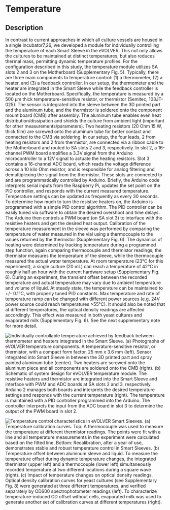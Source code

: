 # Temperature

## Description

In contrast to current approaches in which all culture vessels are housed in a single incubator7,26, we developed a module for individually controlling the temperature of each Smart Sleeve in the eVOLVER. This not only allows the cultures to be maintained at distinct temperatures, but also reduces thermal mass, permitting dynamic temperature profiles. For the configuration described in this study, the temperature module utilizes SA slots 2 and 3 on the Motherboard (Supplementary Fig. 5). Typically, there are three main components to temperature control: (1) a thermometer, (2) a heater, and (3) a feedback controller. In our setup, the thermometer and the heater are integrated in the Smart Sleeve while the feedback controller is located on the Motherboard. Specifically, the temperature is measured by a 500 μm thick temperature-sensitive resistor, or thermistor (Semitec, 103JT-025). The sensor is integrated into the sleeve between the 3D printed part and the aluminum tube, and the thermistor is soldered onto the component mount board (CMB) after assembly. The aluminum tube enables even heat distribution/dissipation and shields the culture from ambient light (important for other measurements/parameters). Two heating resistors (20 Ohm 15 W, thick film) are screwed onto the aluminum tube for better contact and connected to the CMB via soldering. In our setup, the four leads, 2 from heating resistors and 2 from thermistor, are connected via a ribbon cable to the Motherboard and routed to SA slots 2 and 3, respectively. In slot 2, a 16-channel PWM board amplifies a 3.3V signal from the Arduino microcontroller to a 12V signal to actuate the heating resistors. Slot 3 contains a 16-channel ADC board, which reads the voltage difference across a 10 kilo Ohm resistor, and is responsible for analog filtering and demultiplexing the signal from the thermistor. These slots are connected to and are programmatically controlled by Arduino. Briefly, the Arduino code interprets serial inputs from the Raspberry Pi, updates the set point on the PID controller, and responds with the current measured temperature. Temperature settings can be updated as frequently as every 30 seconds. To determine how much to turn the resistive heaters on, the Arduino is programmed with a simple PID control algorithm. The PID controller can be easily tuned via software to obtain the desired overshoot and time delays. The Arduino then controls a PWM board (on SA slot 3) to interface with the resistive heaters and get the desired heat output. Calibration of the temperature measurement in the sleeve was performed by comparing the temperature of water measured in the vial using a thermocouple to the values returned by the thermistor (Supplementary Fig. 6). The dynamics of heating were determined by tracking temperature during a programmed step function, again comparing thermocouple and thermistor readings; the thermistor measures the temperature of the sleeve, while the thermocouple measured the actual water temperature. At room temperature (23°C for this experiment), a single culture (20 mL) can reach a temperature of 42°C in roughly half an hour with the current hardware setup (Supplementary Fig. 6). During an experiment, the transient offset between the recorded temperature and actual temperature may vary due to ambient temperature and volume of liquid. At steady state, the temperature can be maintained to +/- 0.1°C, with properly tuned PID constants. Max temperature and rate of temperature ramp can be changed with different power sources (e.g. 24V power source could reach temperatures >55°C). It should also be noted that at different temperatures, the optical density readings are affected accordingly. This effect was measured in both yeast cultures and evaporated milk (Supplementary Fig. 6). See the next supplementary note for more detail.

![Individually controllable temperature achieved by feedback between thermometer and heaters integrated in the Smart Sleeve. (a) Photographs of eVOLVER temperature components. A temperature-sensitive resistor, or thermistor, with a compact form factor, 25 mm x 3.6 mm (left). Sensor integrated into Smart Sleeve in between the 3D printed part and spray painted aluminum tube (center). Two heaters are screwed onto the aluminum piece and all components are soldered onto the CMB (right). (b) Schematic of system design for eVOLVER temperature module. The resistive heaters and thermistor are integrated into the Smart Sleeve and interface with PWM and ADC boards at SA slots 2 and 3, respectively. Arduino 2 manages both boards and interprets the desired temperature settings and responds with the current temperature (right). The temperature is maintained with a PID controller programmed into the Arduino. The controller interprets the input from the ADC board in slot 3 to determine the output of the PWM board in slot 2.](<../../.gitbook/assets/image (38).png>)

![Temperature control characteristics in eVOLVER Smart Sleeves. (a) Temperature calibration curves. Top: A thermocouple was used to measure the temperature at different thermistor readings. The points were fit with a line and all temperature measurements in the experiment were calculated based on the fitted line. Bottom: Recalibration, after a year of use, demonstrates stable and robust temperature control in Smart Sleeves. (b) Temperature offset between aluminum sleeve and liquid. To measure the temperature offset during dynamic temperature changes, the integrated thermistor (upper left) and a thermocouple (lower left) simultaneously recorded temperature at two different locations during a square wave (right). (c) Impact of temperature changes on optical density readings. Optical density calibration curves for yeast cultures (see Supplementary Fig. 8) were generated at three different temperatures, and verified separately by OD600 spectrophotometer readings (left). To characterize temperature-induced OD offset without cells, evaporated milk was used to generate another set of calibration curves at different temperatures (right).](<../../.gitbook/assets/image (18) (1).png>)

